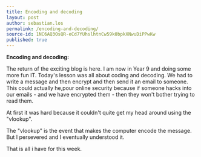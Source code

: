 ```yaml
---
title: Encoding and decoding
layout: post
author: sebastian.los
permalink: /encoding-and-decoding/
source-id: 1NC6AQ3OsQR-eCd7YUhslhtnCw59k0bpkXNwuDiPPwKw
published: true
---
```

**Encoding and decoding:**

The return of the exciting blog is here. I am now in Year 9 and doing some more fun IT. Today's lesson was all about coding and decoding. We had to write a message and then encrypt and then send it an email to someone. This could actually he,pour online security because if someone hacks into our emails - and we have encrypted them - then they won't bother trying to read them.

At first it was hard because it couldn't quite get my head around using the "vlookup".

The "vlookup" is the event that makes the computer encode the message. But I persevered and I eventually understood it.

That is all i have for this week.

